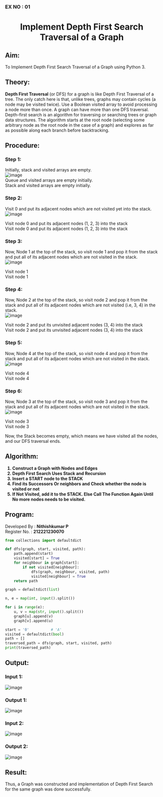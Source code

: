 ### EX NO : 01
# <p align="center">Implement Depth First Search Traversal of a Graph</p> 
## Aim:
To Implement Depth First Search Traversal of a Graph using Python 3.
## Theory:
<strong>Depth First Traversal </strong>(or DFS) for a graph is like Depth First Traversal of a tree. The only catch here is that, unlike trees, graphs may contain cycles (a node may be visited twice). Use a Boolean visited array to avoid processing a node more than once. A graph can have more than one DFS traversal. 
Depth-first search is an algorithm for traversing or searching trees or graph data structures. The algorithm starts at the root node (selecting some arbitrary node as the root node in the case of a graph) and explores as far as possible along each branch before backtracking.
## Procedure:
### Step 1: 
Initially, stack and visited arrays are empty.</br>
 ![image](https://github.com/natsaravanan/19AI405FUNDAMENTALSOFARTIFICIALINTELLIGENCE/assets/87870499/640b3c6f-3ac1-49a2-a955-68da9a71f446)</br>
Queue and visited arrays are empty initially.</br>
Stack and visited arrays are empty initially.
### Step 2: 
Visit 0 and put its adjacent nodes which are not visited yet into the stack.</br>
 ![image](https://github.com/natsaravanan/19AI405FUNDAMENTALSOFARTIFICIALINTELLIGENCE/assets/87870499/86dcf7d9-1f9d-49b0-a821-5976a6e77606)

 Visit node 0 and put its adjacent nodes (1, 2, 3) into the stack</br>
 Visit node 0 and put its adjacent nodes (1, 2, 3) into the stack

### Step 3: 
Now, Node 1 at the top of the stack, so visit node 1 and pop it from the stack and put all of its adjacent nodes which are not visited in the stack.</br>
 ![image](https://github.com/natsaravanan/19AI405FUNDAMENTALSOFARTIFICIALINTELLIGENCE/assets/87870499/e6017942-08b1-4742-87ad-c97eb97bf985)

Visit node 1</br>
Visit node 1

### Step 4: 
Now, Node 2 at the top of the stack, so visit node 2 and pop it from the stack and put all of its adjacent nodes which are not visited (i.e, 3, 4) in the stack.</br>
 ![image](https://github.com/natsaravanan/19AI405FUNDAMENTALSOFARTIFICIALINTELLIGENCE/assets/87870499/6e6d123c-60ae-4f9c-a27c-c4fc7e57d57c)

 Visit node 2 and put its unvisited adjacent nodes (3, 4) into the stack</br>
 Visit node 2 and put its unvisited adjacent nodes (3, 4) into the stack

### Step 5: 
Now, Node 4 at the top of the stack, so visit node 4 and pop it from the stack and put all of its adjacent nodes which are not visited in the stack.</br>
 ![image](https://github.com/natsaravanan/19AI405FUNDAMENTALSOFARTIFICIALINTELLIGENCE/assets/87870499/20b76a05-5668-4da5-8189-e10fb1bb7238)

 Visit node 4</br>
 Visit node 4

### Step 6: 
Now, Node 3 at the top of the stack, so visit node 3 and pop it from the stack and put all of its adjacent nodes which are not visited in the stack.</br>
 ![image](https://github.com/natsaravanan/19AI405FUNDAMENTALSOFARTIFICIALINTELLIGENCE/assets/87870499/3b88f04a-7846-4f75-89b4-22bbd5b48e52)

Visit node 3</br>
Visit node 3</br>

Now, the Stack becomes empty, which means we have visited all the nodes, and our DFS traversal ends.

## Algorithm:
<B><ol>
 <li>Construct a Graph with Nodes and Edges</li>
 <li>Depth First Search Uses Stack and Recursion</li>
 <li>Insert a START node to the STACK</li>
 <li>Find its Successors Or neighbors and Check whether the node is visited or not</li>
 <li>If Not Visited, add it to the STACK. Else Call The Function Again Until No more nodes needs to be visited.</li>
</ol></B>

## Program:
Developed By : **Nithishkumar P**
</br>
Register No. : **212221230070**
```py
from collections import defaultdict

def dfs(graph, start, visited, path):
    path.append(start)
    visited[start] = True
    for neighbour in graph[start]:
        if not visited[neighbour]:
            dfs(graph, neighbour, visited, path)
            visited[neighbour] = True
    return path

graph = defaultdict(list)

n, e = map(int, input().split())

for i in range(e):
    u, v = map(str, input().split())
    graph[u].append(v)
    graph[v].append(u)

start = '0'          # 'A'
visited = defaultdict(bool)
path = []
traversed_path = dfs(graph, start, visited, path)
print(traversed_path)
```
## Output:
### Input 1:
![image](https://github.com/natsaravanan/19AI405FUNDAMENTALSOFARTIFICIALINTELLIGENCE/assets/93427017/fd92ded5-855f-4f15-b89d-03d878f60fff)
### Output 1:
![image](https://github.com/natsaravanan/19AI405FUNDAMENTALSOFARTIFICIALINTELLIGENCE/assets/93427017/9fc04859-3231-488a-8c8e-3528035d24f5)
### Input 2:
![image](https://github.com/natsaravanan/19AI405FUNDAMENTALSOFARTIFICIALINTELLIGENCE/assets/93427017/00934c20-7832-4e24-ae25-2a06ba1a13da)
### Output 2:
![image](https://github.com/natsaravanan/19AI405FUNDAMENTALSOFARTIFICIALINTELLIGENCE/assets/93427017/d08738f4-f5ea-4fce-8d0b-ab4a44e74a86)

## Result:
Thus, a Graph was constructed and implementation of Depth First Search for the same graph was done successfully.
